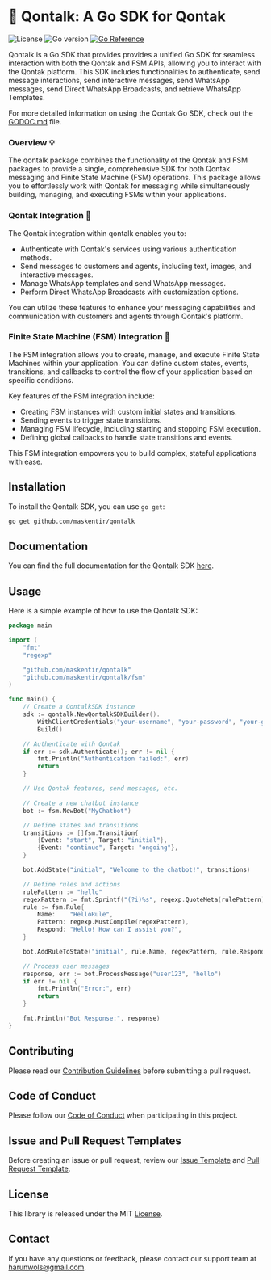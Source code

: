 # :unicorn: Qontalk: A Go SDK for Qontak

![License](https://img.shields.io/badge/license-MIT-blue.svg)
![Go version](https://img.shields.io/badge/go-1.16%2B-blue.svg)
[![Go Reference](https://pkg.go.dev/badge/github.com/maskentir/qontalk.svg)](https://pkg.go.dev/github.com/maskentir/qontalk)

Qontalk is a Go SDK that provides provides a unified Go SDK for seamless interaction with both the Qontak and FSM APIs, allowing you to interact with the Qontak platform. This SDK includes functionalities to authenticate, send message interactions, send interactive messages, send WhatsApp messages, send Direct WhatsApp Broadcasts, and retrieve WhatsApp Templates.

For more detailed information on using the Qontak Go SDK, check out the [GODOC.md](GODOC.md) file.

### Overview :bulb:

The qontalk package combines the functionality of the Qontak and FSM packages to provide a single, comprehensive SDK for both Qontak messaging and Finite State Machine \(FSM\) operations. This package allows you to effortlessly work with Qontak for messaging while simultaneously building, managing, and executing FSMs within your applications.

### Qontak Integration :cactus:

The Qontak integration within qontalk enables you to:

- Authenticate with Qontak's services using various authentication methods.
- Send messages to customers and agents, including text, images, and interactive messages.
- Manage WhatsApp templates and send WhatsApp messages.
- Perform Direct WhatsApp Broadcasts with customization options.

You can utilize these features to enhance your messaging capabilities and communication with customers and agents through Qontak's platform.

### Finite State Machine \(FSM\) Integration :rocket:

The FSM integration allows you to create, manage, and execute Finite State Machines within your application. You can define custom states, events, transitions, and callbacks to control the flow of your application based on specific conditions.

Key features of the FSM integration include:

- Creating FSM instances with custom initial states and transitions.
- Sending events to trigger state transitions.
- Managing FSM lifecycle, including starting and stopping FSM execution.
- Defining global callbacks to handle state transitions and events.

This FSM integration empowers you to build complex, stateful applications with ease.

## Installation

To install the Qontalk SDK, you can use `go get`:

```sh
go get github.com/maskentir/qontalk
```

## Documentation

You can find the full documentation for the Qontalk SDK [here](https://pkg.go.dev/github.com/maskentir/qontalk).

## Usage

Here is a simple example of how to use the Qontalk SDK:

```go
package main

import (
	"fmt"
	"regexp"

	"github.com/maskentir/qontalk"
	"github.com/maskentir/qontalk/fsm"
)

func main() {
	// Create a QontalkSDK instance
	sdk := qontalk.NewQontalkSDKBuilder().
		WithClientCredentials("your-username", "your-password", "your-grant-type", "your-client-id", "your-client-secret").
		Build()

	// Authenticate with Qontak
	if err := sdk.Authenticate(); err != nil {
		fmt.Println("Authentication failed:", err)
		return
	}

	// Use Qontak features, send messages, etc.

	// Create a new chatbot instance
	bot := fsm.NewBot("MyChatbot")

	// Define states and transitions
	transitions := []fsm.Transition{
		{Event: "start", Target: "initial"},
		{Event: "continue", Target: "ongoing"},
	}

	bot.AddState("initial", "Welcome to the chatbot!", transitions)

	// Define rules and actions
	rulePattern := "hello"
	regexPattern := fmt.Sprintf("(?i)%s", regexp.QuoteMeta(rulePattern))
	rule := fsm.Rule{
		Name:    "HelloRule",
		Pattern: regexp.MustCompile(regexPattern),
		Respond: "Hello! How can I assist you?",
	}

	bot.AddRuleToState("initial", rule.Name, regexPattern, rule.Respond, nil, nil)

	// Process user messages
	response, err := bot.ProcessMessage("user123", "hello")
	if err != nil {
		fmt.Println("Error:", err)
		return
	}

	fmt.Println("Bot Response:", response)
}

```

## Contributing

Please read our [Contribution Guidelines](CONTRIBUTE.md) before submitting a pull request.

## Code of Conduct

Please follow our [Code of Conduct](CODE_OF_CONDUCT.md) when participating in this project.

## Issue and Pull Request Templates

Before creating an issue or pull request, review our [Issue Template](ISSUE_TEMPLATE.md) and [Pull Request Template](PULL_REQUEST_TEMPLATE.md).

## License

This library is released under the MIT [License](LICENSE).

## Contact

If you have any questions or feedback, please contact our support team at harunwols@gmail.com.

